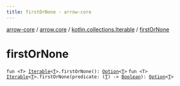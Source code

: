 ```yaml
---
title: firstOrNone - arrow-core
---
```


[arrow-core](../../index.html) / [arrow.core](../index.html) / [kotlin.collections.Iterable](index.html) / [firstOrNone](./first-or-none.html)

# firstOrNone

`fun <T> `[`Iterable`](https://kotlinlang.org/api/latest/jvm/stdlib/kotlin.collections/-iterable/index.html)`<`[`T`](first-or-none.html#T)`>.firstOrNone(): `[`Option`](../-option/index.html)`<`[`T`](first-or-none.html#T)`>`
`fun <T> `[`Iterable`](https://kotlinlang.org/api/latest/jvm/stdlib/kotlin.collections/-iterable/index.html)`<`[`T`](first-or-none.html#T)`>.firstOrNone(predicate: (`[`T`](first-or-none.html#T)`) -> `[`Boolean`](https://kotlinlang.org/api/latest/jvm/stdlib/kotlin/-boolean/index.html)`): `[`Option`](../-option/index.html)`<`[`T`](first-or-none.html#T)`>`